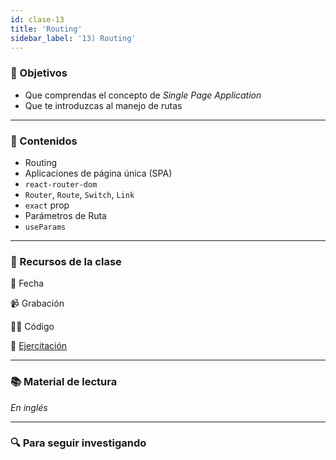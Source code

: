 ```yaml
---
id: clase-13
title: 'Routing'
sidebar_label: '13) Routing'
---
```


### 🏁 Objetivos

- Que comprendas el concepto de _Single Page Application_
- Que te introduzcas al manejo de rutas

---

### 📝 Contenidos

- Routing
- Aplicaciones de página única (SPA)
- `react-router-dom`
- `Router`, `Route`, `Switch`, `Link`
- `exact` prop
- Parámetros de Ruta
- `useParams`

---

### 🚀 Recursos de la clase

📆 Fecha

📹 Grabación

👩‍💻 Código

💪 [Ejercitación](https://github.com/Ada-IT/ejercicios-frontend/tree/master/modulo-8)

---

### 📚 Material de lectura

_En inglés_

---

### 🔍 Para seguir investigando
